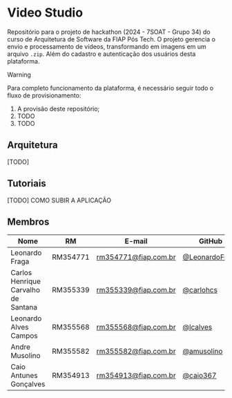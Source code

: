 # Video Studio

Repositório para o projeto de hackathon (2024 - 7SOAT - Grupo 34) do curso de Arquitetura de Software da FIAP Pós Tech. O projeto gerencia o envio e processamento de vídeos, transformando em imagens em um arquivo `.zip`. Além do cadastro e autenticação dos usuários desta plataforma.

> [!WARNING]
> Para completo funcionamento da plataforma, é necessário seguir todo o fluxo de provisionamento:
> 1. A provisão deste repositório;
> 2. TODO
> 3. TODO

## Arquitetura

[TODO]

## Tutoriais

[TODO] COMO SUBIR A APLICAÇÃO

## Membros

| Nome | RM | E-mail | GitHub |
| --- | --- | --- | --- |
| Leonardo Fraga | RM354771 | [rm354771@fiap.com.br](mailto:rm354771@fiap.com.br) | [@LeonardoFraga](https://github.com/LeonardoFraga) |
| Carlos Henrique Carvalho de Santana | RM355339 | [rm355339@fiap.com.br](mailto:rm355339@fiap.com.br) | [@carlohcs](https://github.com/carlohcs) |
| Leonardo Alves Campos | RM355568 | [rm355568@fiap.com.br](mailto:rm355568@fiap.com.br) | [@lcalves](https://github.com/lcalves) |
| Andre Musolino | RM355582 | [rm355582@fiap.com.br](mailto:rm355582@fiap.com.br) | [@amusolino](https://github.com/amusolino) |
| Caio Antunes Gonçalves | RM354913 | [rm354913@fiap.com.br](mailto:rm354913@fiap.com.br) | [@caio367](https://github.com/caio367) |
